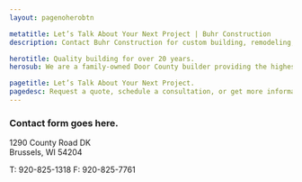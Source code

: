 ```yaml
---
layout: pagenoherobtn

metatitle: Let’s Talk About Your Next Project | Buhr Construction
description: Contact Buhr Construction for custom building, remodeling, roofing, siding, tree removal and window replacement in Green Bay, Door County, and Kewaunee. 

herotitle: Quality building for over 20 years.
herosub: We are a family-owned Door County builder providing the highest quality in full-service construction, remodeling, custom woodwork and roofing. 

pagetitle: Let’s Talk About Your Next Project.
pagedesc: Request a quote, schedule a consultation, or get more information about our products and services by filling out the form below. 
---
```


### Contact form goes here. ###

1290 County Road DK<br />
Brussels, WI 54204

T: 920-825-1318
F: 920-825-7761